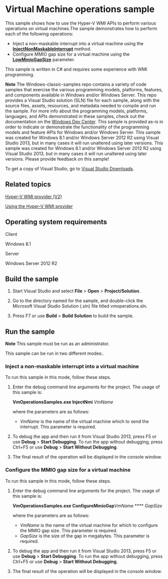 Virtual Machine operations sample
=================================

This sample shows how to use the Hyper-V WMI APIs to perform various operations on virtual machines.The sample demonstrates how to perform each of the following operations:

-   Inject a non-maskable interrupt into a virtual machine using the [**InjectNonMaskableInterrupt**](http://msdn.microsoft.com/en-us/library/windows/desktop/dn280534) method.
-   Configure MMIO gap size for a virtual machine using the [**LowMmioGapSize**](http://msdn.microsoft.com/en-us/library/windows/desktop/) parameter.

This sample is written in C\# and requires some experience with WMI programming.

**Note**  The Windows-classic-samples repo contains a variety of code samples that exercise the various programming models, platforms, features, and components available in Windows and/or Windows Server. This repo provides a Visual Studio solution (SLN) file for each sample, along with the source files, assets, resources, and metadata needed to compile and run the sample. For more info about the programming models, platforms, languages, and APIs demonstrated in these samples, check out the documentation on the [Windows Dev Center](https://dev.windows.com). This sample is provided as-is in order to indicate or demonstrate the functionality of the programming models and feature APIs for Windows and/or Windows Server. This sample was created for Windows 8.1 and/or Windows Server 2012 R2 using Visual Studio 2013, but in many cases it will run unaltered using later versions. This sample was created for Windows 8.1 and/or Windows Server 2012 R2 using Visual Studio 2013, but in many cases it will run unaltered using later versions. Please provide feedback on this sample!

To get a copy of Visual Studio, go to [Visual Studio Downloads](http://go.microsoft.com/fwlink/p/?linkid=301697).

Related topics
--------------

[Hyper-V WMI provider (V2)](http://msdn.microsoft.com/en-us/library/windows/desktop/hh850319)

[Using the Hyper-V WMI provider](http://msdn.microsoft.com/en-us/library/windows/desktop/hh850310)

Operating system requirements
-----------------------------

Client

Windows 8.1

Server

Windows Server 2012 R2

Build the sample
----------------

1.  Start Visual Studio and select **File** \> **Open** \> **Project/Solution**.

2.  Go to the directory named for the sample, and double-click the Microsoft Visual Studio Solution (.sln) file titled vmoperations.sln.

3.  Press F7 or use **Build** \> **Build Solution** to build the sample.

Run the sample
--------------

**Note**  This sample must be run as an administrator.

This sample can be run in two different modes:.

### Inject a non-maskable interrupt into a virtual machine

To run this sample in this mode, follow these steps.

1.  Enter the debug command line arguments for the project. The usage of this sample is:

    **VmOperationsSamples.exe InjectNmi** *VmName*

    where the parameters are as follows:

    -   *VmName* is the name of the virtual machine which to send the interrupt. This parameter is required.

2.  To debug the app and then run it from Visual Studio 2013, press F5 or use **Debug** \> **Start Debugging**. To run the app without debugging, press Ctrl+F5 or use **Debug** \> **Start Without Debugging**.

3.  The final result of the operation will be displayed in the console window.

### Configure the MMIO gap size for a virtual machine

To run this sample in this mode, follow these steps.

1.  Enter the debug command line arguments for the project. The usage of this sample is:

    **VmOperationsSamples.exe ConfigureMmioGap***VmName* **** *GapSize*

    where the parameters are as follows:

    -   *VmName* is the name of the virtual machine for which to configure the MMIO gap size. This parameter is required.
    -   *GapSize* is the size of the gap in megabytes. This parameter is required.

2.  To debug the app and then run it from Visual Studio 2013, press F5 or use **Debug** \> **Start Debugging**. To run the app without debugging, press Ctrl+F5 or use **Debug** \> **Start Without Debugging**.

3.  The final result of the operation will be displayed in the console window.

